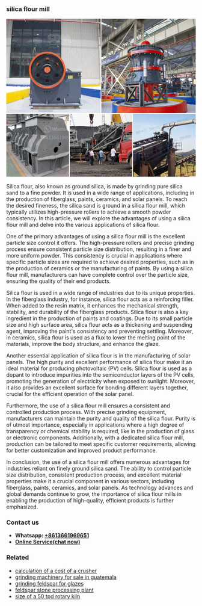 <h3>silica flour mill</h3><img src='1708587332.jpg' alt=''><p>Silica flour, also known as ground silica, is made by grinding pure silica sand to a fine powder. It is used in a wide range of applications, including in the production of fiberglass, paints, ceramics, and solar panels. To reach the desired fineness, the silica sand is ground in a silica flour mill, which typically utilizes high-pressure rollers to achieve a smooth powder consistency. In this article, we will explore the advantages of using a silica flour mill and delve into the various applications of silica flour.</p><p>One of the primary advantages of using a silica flour mill is the excellent particle size control it offers. The high-pressure rollers and precise grinding process ensure consistent particle size distribution, resulting in a finer and more uniform powder. This consistency is crucial in applications where specific particle sizes are required to achieve desired properties, such as in the production of ceramics or the manufacturing of paints. By using a silica flour mill, manufacturers can have complete control over the particle size, ensuring the quality of their end products.</p><p>Silica flour is used in a wide range of industries due to its unique properties. In the fiberglass industry, for instance, silica flour acts as a reinforcing filler. When added to the resin matrix, it enhances the mechanical strength, stability, and durability of the fiberglass products. Silica flour is also a key ingredient in the production of paints and coatings. Due to its small particle size and high surface area, silica flour acts as a thickening and suspending agent, improving the paint's consistency and preventing settling. Moreover, in ceramics, silica flour is used as a flux to lower the melting point of the materials, improve the body structure, and enhance the glaze.</p><p>Another essential application of silica flour is in the manufacturing of solar panels. The high purity and excellent performance of silica flour make it an ideal material for producing photovoltaic (PV) cells. Silica flour is used as a dopant to introduce impurities into the semiconductor layers of the PV cells, promoting the generation of electricity when exposed to sunlight. Moreover, it also provides an excellent surface for bonding different layers together, crucial for the efficient operation of the solar panel.</p><p>Furthermore, the use of a silica flour mill ensures a consistent and controlled production process. With precise grinding equipment, manufacturers can maintain the purity and quality of the silica flour. Purity is of utmost importance, especially in applications where a high degree of transparency or chemical stability is required, like in the production of glass or electronic components. Additionally, with a dedicated silica flour mill, production can be tailored to meet specific customer requirements, allowing for better customization and improved product performance.</p><p>In conclusion, the use of a silica flour mill offers numerous advantages for industries reliant on finely ground silica sand. The ability to control particle size distribution, consistent production process, and excellent material properties make it a crucial component in various sectors, including fiberglass, paints, ceramics, and solar panels. As technology advances and global demands continue to grow, the importance of silica flour mills in enabling the production of high-quality, efficient products is further emphasized.</p><h3>Contact us</h3><ul><li><strong>Whatsapp:&nbsp;<a href="https://wa.me/8613661969651">+8613661969651</a></strong></li><li><a href="https://swt.shibang-china.com/?git&amp;zhl&amp;silica flour mill"><strong>Online Service(chat now)</strong></a></li></ul><h3>Related</h3><ul><li><a href='calculation of a cost of a crusher.md'>calculation of a cost of a crusher</a></li><li><a href='grinding machinery for sale in guatemala.md'>grinding machinery for sale in guatemala</a></li><li><a href='grinding feldspar for glazes.md'>grinding feldspar for glazes</a></li><li><a href='feldspar stone processing plant.md'>feldspar stone processing plant</a></li><li><a href='size of a 50 tpd rotary kiln.md'>size of a 50 tpd rotary kiln</a></li></ul>